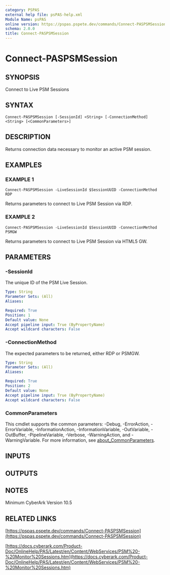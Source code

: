 ```yaml
---
category: PSPAS
external help file: psPAS-help.xml
Module Name: psPAS
online version: https://pspas.pspete.dev/commands/Connect-PASPSMSession
schema: 2.0.0
title: Connect-PASPSMSession
---
```


# Connect-PASPSMSession

## SYNOPSIS
Connect to Live PSM Sessions

## SYNTAX

```
Connect-PASPSMSession [-SessionId] <String> [-ConnectionMethod] <String> [<CommonParameters>]
```

## DESCRIPTION
Returns connection data necessary to monitor an active PSM session.

## EXAMPLES

### EXAMPLE 1
```
Connect-PASPSMSession -LiveSessionId $SessionUUID -ConnectionMethod RDP
```

Returns parameters to connect to Live PSM Session via RDP.

### EXAMPLE 2
```
Connect-PASPSMSession -LiveSessionId $SessionUUID -ConnectionMethod PSMGW
```

Returns parameters to connect to Live PSM Session via HTML5 GW.

## PARAMETERS

### -SessionId
The unique ID of the PSM Live Session.

```yaml
Type: String
Parameter Sets: (All)
Aliases:

Required: True
Position: 1
Default value: None
Accept pipeline input: True (ByPropertyName)
Accept wildcard characters: False
```

### -ConnectionMethod
The expected parameters to be returned, either RDP or PSMGW.

```yaml
Type: String
Parameter Sets: (All)
Aliases:

Required: True
Position: 2
Default value: None
Accept pipeline input: True (ByPropertyName)
Accept wildcard characters: False
```

### CommonParameters
This cmdlet supports the common parameters: -Debug, -ErrorAction, -ErrorVariable, -InformationAction, -InformationVariable, -OutVariable, -OutBuffer, -PipelineVariable, -Verbose, -WarningAction, and -WarningVariable. For more information, see [about_CommonParameters](http://go.microsoft.com/fwlink/?LinkID=113216).

## INPUTS

## OUTPUTS

## NOTES
Minimum CyberArk Version 10.5

## RELATED LINKS

[https://pspas.pspete.dev/commands/Connect-PASPSMSession](https://pspas.pspete.dev/commands/Connect-PASPSMSession)

[https://docs.cyberark.com/Product-Doc/OnlineHelp/PAS/Latest/en/Content/WebServices/PSM%20-%20Monitor%20Sessions.htm](https://docs.cyberark.com/Product-Doc/OnlineHelp/PAS/Latest/en/Content/WebServices/PSM%20-%20Monitor%20Sessions.htm)
